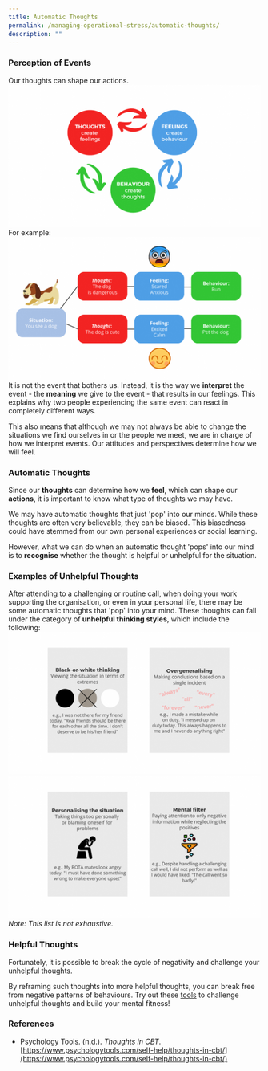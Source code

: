 ```yaml
---
title: Automatic Thoughts
permalink: /managing-operational-stress/automatic-thoughts/
description: ""
---
```

### Perception of Events
Our thoughts can shape our actions.
![](/images/thoughts%20-%20feelings%20-%20behaviour2.png)
For example:
![](/images/example.png)
It is not the event that bothers us. Instead, it is the way we **interpret** the event - the **meaning** we give to the event - that results in our feelings. This explains why two people experiencing the same event can react in completely different ways. 

This also means that although we may not always be able to change the situations we find ourselves in or the people we meet, we are in charge of how we interpret events. Our attitudes and perspectives determine how we will feel.

### Automatic Thoughts
Since our **thoughts** can determine how we **feel**, which can shape our **actions**, it is important to know what type of thoughts we may have.

We may have automatic thoughts that just 'pop' into our minds. While these thoughts are often very believable, they can be biased. This biasedness could have stemmed from our own personal experiences or social learning.

However, what we can do when an automatic thought 'pops' into our mind is to **recognise** whether the thought is helpful or unhelpful for the situation. 

### Examples of Unhelpful Thoughts
After attending to a challenging or routine call, when doing your work supporting the organisation, or even in your personal life, there may be some automatic thoughts that 'pop' into your mind. These thoughts can fall under the category of **unhelpful thinking styles**, which include the following:
![](/images/unhelpful%20thoughts%20examples%201.png)![](/images/unhelpful%20thoughts%20examples%202.png)
*Note: This list is not exhaustive.*

### Helpful Thoughts
Fortunately, it is possible to break the cycle of negativity and challenge your unhelpful thoughts.



By reframing such thoughts into more helpful thoughts, you can break free from negative patterns of behaviours. Try out these [tools](/being-a-resilient-responder/mental-fitness) to challenge unhelpful thoughts and build your mental fitness! 

### References
* Psychology Tools. (n.d.). *Thoughts in CBT*. [https://www.psychologytools.com/self-help/thoughts-in-cbt/](https://www.psychologytools.com/self-help/thoughts-in-cbt/)